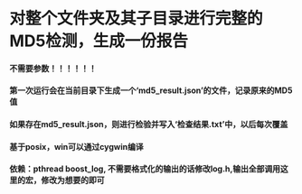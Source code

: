 # 对整个文件夹及其子目录进行完整的MD5检测，生成一份报告
#### 不需要参数！！！！！！
#### 第一次运行会在当前目录下生成一个‘md5_result.json’的文件，记录原来的MD5值
#### 如果存在md5_result.json，则进行检验并写入‘检查结果.txt’中，以后每次覆盖
#### 基于posix，win可以通过cygwin编译
#### 依赖：pthread boost_log, 不需要格式化的输出的话修改log.h,输出全部调用这里的宏，修改为想要的即可
